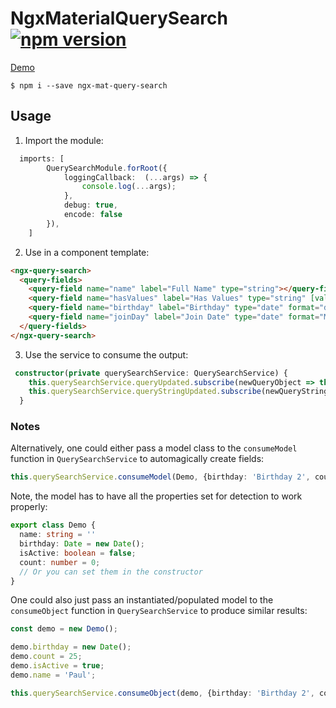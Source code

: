 # NgxMaterialQuerySearch [![npm version](https://badge.fury.io/js/ngx-mat-query-search.svg)](https://badge.fury.io/js/ngx-mat-query-search)
[Demo](https://128keaton.github.io/NgxMaterialQuerySearch/)

```shell
$ npm i --save ngx-mat-query-search
```

## Usage

1. Import the module:
```typescript
  imports: [
        QuerySearchModule.forRoot({
            loggingCallback:  (...args) => {
                console.log(...args);
            },
            debug: true,
            encode: false
        }),
    ]
```

2. Use in a component template:

```html
<ngx-query-search>
  <query-fields>
    <query-field name="name" label="Full Name" type="string"></query-field>
    <query-field name="hasValues" label="Has Values" type="string" [values]="['a', 'b']"></query-field>
    <query-field name="birthday" label="Birthday" type="date" format="dd/MM/yyyy"></query-field>
    <query-field name="joinDay" label="Join Date" type="date" format="MM/dd"></query-field>
  </query-fields>
</ngx-query-search>
```

3. Use the service to consume the output:
```typescript
 constructor(private querySearchService: QuerySearchService) {
    this.querySearchService.queryUpdated.subscribe(newQueryObject => this.queryObject = newQueryObject);
    this.querySearchService.queryStringUpdated.subscribe(newQueryString => this.queryString = newQueryString);
  }
```


### Notes

Alternatively, one could either pass a model class to the `consumeModel` function in `QuerySearchService` to automagically create fields:
```typescript
this.querySearchService.consumeModel(Demo, {birthday: 'Birthday 2', count: 'Total Count', name: 'Other Name', isActive: 'Active'});
```
Note, the model has to have all the properties set for detection to work properly:
```typescript
export class Demo {
  name: string = ''
  birthday: Date = new Date();
  isActive: boolean = false;
  count: number = 0;
  // Or you can set them in the constructor
}
```

One could also just pass an instantiated/populated model to the `consumeObject` function in `QuerySearchService` to produce similar results:
```typescript
const demo = new Demo();

demo.birthday = new Date();
demo.count = 25;
demo.isActive = true;
demo.name = 'Paul';

this.querySearchService.consumeObject(demo, {birthday: 'Birthday 2', count: 'Total Count', name: 'Other Name', isActive: 'Active'});
```
